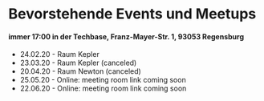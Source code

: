 # Bevorstehende Events und Meetups

#### immer 17:00 in der Techbase, Franz-Mayer-Str. 1, 93053 Regensburg

* 24.02.20 - Raum Kepler
* 23.03.20 - Raum Kepler (canceled)
* 20.04.20 - Raum Newton (canceled)
* 25.05.20 - Online: meeting room link coming soon
* 22.06.20 - Online: meeting room link coming soon
